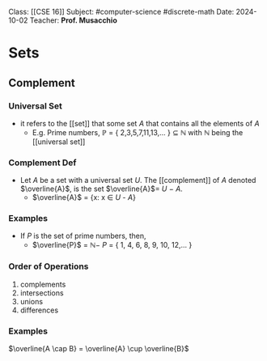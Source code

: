 
Class: [[CSE 16]]
Subject: #computer-science #discrete-math
Date: 2024-10-02
Teacher: **Prof. Musacchio**

# Sets

## Complement

### Universal Set
- it refers to the [[set]] that some set ${A}$ that contains all the elements of ${A}$
	- E.g. Prime numbers, $\mathbb{P}$ = { 2,3,5,7,11,13,... } $\subseteq$ $\mathbb{N}$ with $\mathbb{N}$ being the [[universal set]]

### Complement Def
 - Let ${A}$ be a set with a universal set ${U}$. The [[complement]] of ${A}$ denoted $\overline{A}$, is the set $\overline{A}$= ${U}$ − ${A}$.
	 - $\overline{A}$ = {x: x $\in$ ${U}$ - ${A}$}

### Examples
- If ${P}$ is the set of prime numbers, then,
	- $\overline{P}$ = $\mathbb{N}$− ${P}$ = { 1, 4, 6, 8, 9, 10, 12,... }

### Order of Operations
1. complements
2. intersections
3. unions
4. differences

### Examples
$\overline{A \cap B} = \overline{A} \cup \overline{B}$
